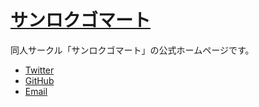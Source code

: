 # [サンロクゴマート](https://sanrokugomaato.github.io)

同人サークル「サンロクゴマート」の公式ホームページです。

- [Twitter](https://twitter.com/sanrokugomaato)
- [GitHub](https://github.com/sanrokugomaato)
- [Email](mailto:sanrokugomaato@gmail.com)
